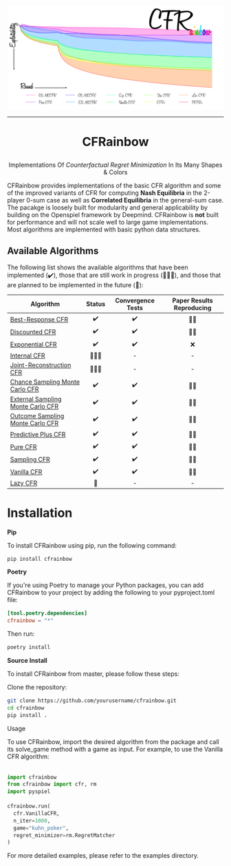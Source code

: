 <picture>
  <source media="(prefers-color-scheme: dark)" srcset="docs/cfrainbow_readme_banner_dark.png">
  <source media="(prefers-color-scheme: light)" srcset="docs/cfrainbow_readme_banner_light.png">
  <img alt="Readme banner." src="docs/cfrainbow_readme_banner_light.png">
</picture>

---

# <p align=center> CFRainbow
<p align=center> Implementations Of <i>Counterfactual Regret Minimization</i> In Its Many Shapes & Colors

CFRainbow provides implementations of the basic CFR algorithm and some of the improved variants of CFR
for computing <b>Nash Equilibria</b> in the 2-player 0-sum case as well as <b>Correlated Equilibria</b> in the general-sum case. 
The pacakge is loosely built for modularity and general applicability by building on the Openspiel framework by Deepmind. CFRainbow is <b>not</b> built
for performance and will not scale well to large game implementations. Most algorithms are implemented with basic python data structures.

## Available Algorithms

The following list shows the available algorithms that have been implemented (✔️), those that are still work in progress (🔨👷‍♂️),
and those that are planned to be implemented in the future (📅):

| Algorithm | Status | Convergence Tests | Paper Results Reproducing |
|-----------|:--------:|:-------------------:|:--------------------------:|
| [Best-Response CFR](https://www.cs.cmu.edu/~kwaugh/publications/johanson11.pdf) |  ✔️ | ✔️ | 🔨👷‍ |
| [Discounted CFR](https://arxiv.org/abs/1809.04040) | ✔️ | ✔️ | 🔨👷‍ |
| [Exponential CFR](https://arxiv.org/abs/2008.02679) | ✔️ | ✔️ | ❌ |
| [Internal CFR](https://proceedings.neurips.cc/paper/2020/file/5763abe87ed1938799203fb6e8650025-Paper.pdf) | 🔨👷‍♂️ | - | - |
| [Joint-Reconstruction CFR](https://proceedings.neurips.cc/paper/2019/file/525b8410cc8612283c9ecaf9a319f8ed-Paper.pdf) | 🔨👷‍♂️ | - | - |
| [Chance Sampling Monte Carlo CFR](http://mlanctot.info/files/papers/nips09mccfr.pdf) | ✔️ | ✔️ | 🔨👷‍ |
| [External Sampling Monte Carlo CFR](http://mlanctot.info/files/papers/nips09mccfr.pdf) | ✔️ | ✔️ | 🔨👷‍ |
| [Outcome Sampling Monte Carlo CFR](http://mlanctot.info/files/papers/nips09mccfr.pdf) | ✔️ | ✔️ | 🔨👷‍ |
| [Predictive Plus CFR](https://arxiv.org/abs/1902.04982) | ✔️ | ✔️ | 🔨👷‍ |
| [Pure CFR](https://richardggibson.appspot.com/static/work/thesis-phd/thesis-phd-paper.pdf) | ✔️ | ✔️ | 🔨👷‍ |
| [Sampling CFR](https://proceedings.neurips.cc/paper/2019/file/525b8410cc8612283c9ecaf9a319f8ed-Paper.pdf) | ✔️ | ✔️ | 🔨👷‍ |
| [Vanilla CFR](https://proceedings.neurips.cc/paper/2007/file/08d98638c6fcd194a4b1e6992063e944-Paper.pdf) | ✔️ | ✔️ | 🔨👷‍ |
| [Lazy CFR](https://arxiv.org/pdf/1810.04433v3.pdf) | 📅 | - | - |

# Installation

<b> Pip </b>

To install CFRainbow using pip, run the following command:
```bash
pip install cfrainbow
```

<b> Poetry </b>

If you're using Poetry to manage your Python packages, you can add CFRainbow to your project by adding the following to your pyproject.toml file:

```toml
[tool.poetry.dependencies]
cfrainbow = "*"
```

Then run:

```bash
poetry install
```

<b> Source Install </b>

To install CFRainbow from master, please follow these steps:

Clone the repository:
```bash
git clone https://github.com/yourusername/cfrainbow.git
cd cfrainbow
pip install .
```

Usage

To use CFRainbow, import the desired algorithm from the package and call its solve_game method with a game as input.
For example, to use the Vanilla CFR algorithm:

```python

import cfrainbow
from cfrainbow import cfr, rm
import pyspiel

cfrainbow.run(
  cfr.VanillaCFR, 
  n_iter=1000,
  game="kuhn_poker", 
  regret_minimizer=rm.RegretMatcher
)
```
For more detailed examples, please refer to the examples directory.


